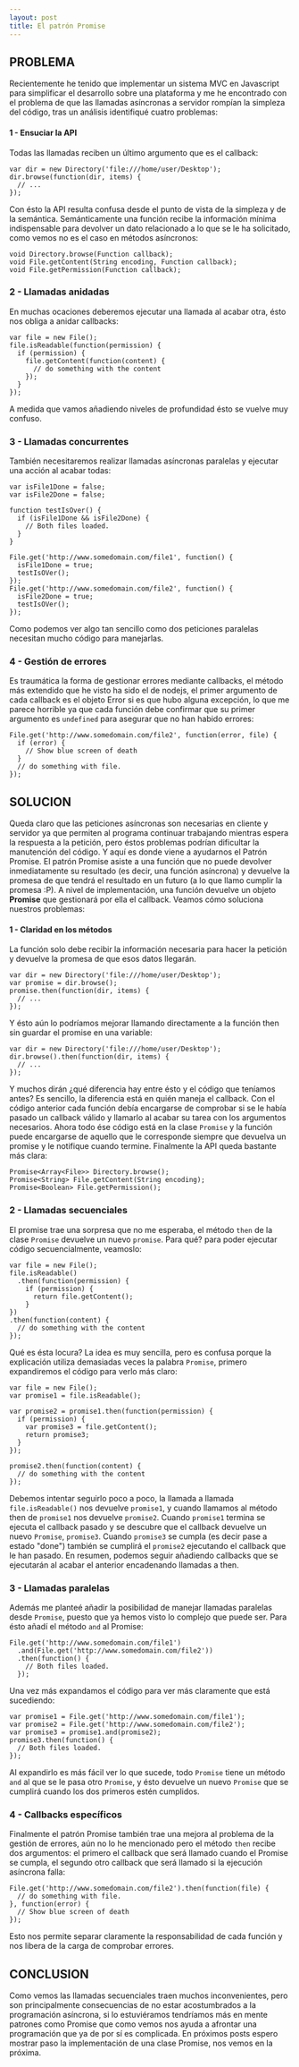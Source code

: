 ```yaml
---
layout: post
title: El patrón Promise
---
```


## PROBLEMA

Recientemente he tenido que implementar un sistema MVC en Javascript para simplificar el desarrollo sobre una plataforma y me he encontrado con el problema de que las llamadas asíncronas a servidor rompían la simpleza del código, tras un análisis identifiqué cuatro problemas:

#### 1 - Ensuciar la API

Todas las llamadas reciben un último argumento que es el callback:

    var dir = new Directory('file:///home/user/Desktop');
    dir.browse(function(dir, items) {
      // ...
    });
    

Con ésto la API resulta confusa desde el punto de vista de la simpleza y de la semántica. Semánticamente una función recibe la información mínima indispensable para devolver un dato relacionado a lo que se le ha solicitado, como vemos no es el caso en métodos asíncronos:

    void Directory.browse(Function callback);
    void File.getContent(String encoding, Function callback);
    void File.getPermission(Function callback);
    

<!--more Seguir leyendo → -->

### 2 - Llamadas anidadas

En muchas ocaciones deberemos ejecutar una llamada al acabar otra, ésto nos obliga a anidar callbacks:

    var file = new File();
    file.isReadable(function(permission) {
      if (permission) {
        file.getContent(function(content) {
          // do something with the content
        });
      }
    });
    

A medida que vamos añadiendo niveles de profundidad ésto se vuelve muy confuso.

### 3 - Llamadas concurrentes

También necesitaremos realizar llamadas asíncronas paralelas y ejecutar una acción al acabar todas:

    var isFile1Done = false;
    var isFile2Done = false;
    
    function testIsOver() {
      if (isFile1Done && isFile2Done) {
        // Both files loaded.
      }
    }
    
    File.get('http://www.somedomain.com/file1', function() {
      isFile1Done = true;
      testIsOVer();
    });
    File.get('http://www.somedomain.com/file2', function() {
      isFile2Done = true;
      testIsOVer();
    });
    

Como podemos ver algo tan sencillo como dos peticiones paralelas necesitan mucho código para manejarlas.

### 4 - Gestión de errores

Es traumática la forma de gestionar errores mediante callbacks, el método más extendido que he visto ha sido el de nodejs, el primer argumento de cada callback es el objeto Error si es que hubo alguna excepción, lo que me parece horrible ya que cada función debe confirmar que su primer argumento es `undefined` para asegurar que no han habido errores:

    File.get('http://www.somedomain.com/file2', function(error, file) {
      if (error) {
        // Show blue screen of death
      }
      // do something with file.
    });
    

## SOLUCION

Queda claro que las peticiones asíncronas son necesarias en cliente y servidor ya que permiten al programa continuar trabajando mientras espera la respuesta a la petición, pero éstos problemas podrían dificultar la manutención del código. Y aquí es donde viene a ayudarnos el Patrón Promise. El patrón Promise asiste a una función que no puede devolver inmediatamente su resultado (es decir, una función asíncrona) y devuelve la promesa de que tendrá el resultado en un futuro (a lo que llamo cumplir la promesa :P). A nivel de implementación, una función devuelve un objeto **Promise** que gestionará por ella el callback. Veamos cómo soluciona nuestros problemas:

#### 1 - Claridad en los métodos

La función solo debe recibir la información necesaria para hacer la petición y devuelve la promesa de que esos datos llegarán.

    var dir = new Directory('file:///home/user/Desktop');
    var promise = dir.browse();
    promise.then(function(dir, items) {
      // ...
    });
    

Y ésto aún lo podríamos mejorar llamando directamente a la función then sin guardar el promise en una variable:

    var dir = new Directory('file:///home/user/Desktop');
    dir.browse().then(function(dir, items) {
      // ...
    });
    

Y muchos dirán ¿qué diferencia hay entre ésto y el código que teníamos antes? Es sencillo, la diferencia está en quién maneja el callback. Con el código anterior cada función debía encargarse de comprobar si se le había pasado un callback válido y llamarlo al acabar su tarea con los argumentos necesarios. Ahora todo ése código está en la clase `Promise` y la función puede encargarse de aquello que le corresponde siempre que devuelva un promise y le notifique cuando termine. Finalmente la API queda bastante más clara:

    Promise<Array<File>> Directory.browse();
    Promise<String> File.getContent(String encoding);
    Promise<Boolean> File.getPermission();
    

### 2 - Llamadas secuenciales

El promise trae una sorpresa que no me esperaba, el método `then` de la clase `Promise` devuelve un nuevo `promise`. Para qué? para poder ejecutar código secuencialmente, veamoslo:

    var file = new File();
    file.isReadable()
      .then(function(permission) {
        if (permission) {
          return file.getContent();
        }
    })
    .then(function(content) {
      // do something with the content
    });
    

Qué es ésta locura? La idea es muy sencilla, pero es confusa porque la explicación utiliza demasiadas veces la palabra `Promise`, primero expandiremos el código para verlo más claro:

    var file = new File();
    var promise1 = file.isReadable();
    
    var promise2 = promise1.then(function(permission) {
      if (permission) {
        var promise3 = file.getContent();
        return promise3;
      }
    });
    
    promise2.then(function(content) {
      // do something with the content
    });
    

Debemos intentar seguirlo poco a poco, la llamada a llamada `file.isReadable()` nos devuelve `promise1`, y cuando llamamos al método then de `promise1` nos devuelve `promise2`. Cuando `promise1` termina se ejecuta el callback pasado y se descubre que el callback devuelve un nuevo `Promise`, `promise3`. Cuando `promise3` se cumpla (es decir pase a estado "done") también se cumplirá el `promise2` ejecutando el callback que le han pasado. En resumen, podemos seguir añadiendo callbacks que se ejecutarán al acabar el anterior encadenando llamadas a then.

### 3 - Llamadas paralelas

Además me planteé añadir la posibilidad de manejar llamadas paralelas desde `Promise`, puesto que ya hemos visto lo complejo que puede ser. Para ésto añadí el método `and` al Promise:

    File.get('http://www.somedomain.com/file1')
      .and(File.get('http://www.somedomain.com/file2'))
      .then(function() {
        // Both files loaded.
      });
    

Una vez más expandamos el código para ver más claramente que está sucediendo:

    var promise1 = File.get('http://www.somedomain.com/file1');
    var promise2 = File.get('http://www.somedomain.com/file2');
    var promise3 = promise1.and(promise2);
    promise3.then(function() {
      // Both files loaded.
    });
    

Al expandirlo es más fácil ver lo que sucede, todo `Promise` tiene un método `and` al que se le pasa otro `Promise`, y ésto devuelve un nuevo `Promise` que se cumplirá cuando los dos primeros estén cumplidos.

### 4 - Callbacks específicos

Finalmente el patrón Promise también trae una mejora al problema de la gestión de errores, aún no lo he mencionado pero el método `then` recibe dos argumentos: el primero el callback que será llamado cuando el Promise se cumpla, el segundo otro callback que será llamado si la ejecución asíncrona falla:

    File.get('http://www.somedomain.com/file2').then(function(file) {
      // do something with file.
    }, function(error) {
      // Show blue screen of death
    });
    

Esto nos permite separar claramente la responsabilidad de cada función y nos libera de la carga de comprobar errores.

## CONCLUSION

Como vemos las llamadas secuenciales traen muchos inconvenientes, pero son principalmente consecuencias de no estar acostumbrados a la programación asíncrona, si lo estuviéramos tendríamos más en mente patrones como Promise que como vemos nos ayuda a afrontar una programación que ya de por sí es complicada. En próximos posts espero mostrar paso la implementación de una clase Promise, nos vemos en la próxima.
